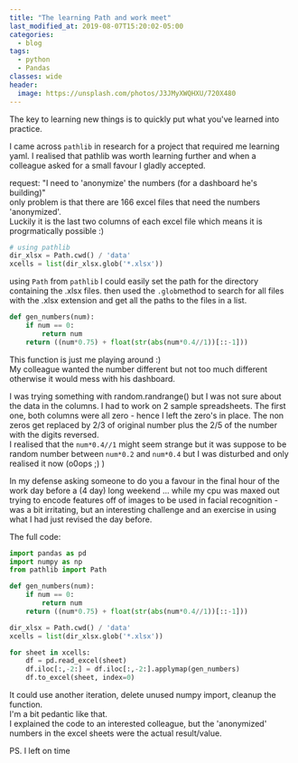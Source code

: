 ```yaml
---
title: "The learning Path and work meet"
last_modified_at: 2019-08-07T15:20:02-05:00
categories:
  - blog
tags:
  - python
  - Pandas
classes: wide
header:
  image: https://unsplash.com/photos/J3JMyXWQHXU/720X480
---
```


The key to learning new things is to quickly put what you've learned into practice.

I came across `pathlib` in research for a project that required me learning yaml. I realised
that pathlib was worth learning further and when a colleague asked for a small favour I gladly accepted.

request: "I need to 'anonymize' the numbers (for a dashboard he's building)" <br> only problem
is that there are 166 excel files that need the numbers 'anonymized'. <br> Luckily it is the last two columns of each excel file which means it is progrmatically possible :)

```python
# using pathlib
dir_xlsx = Path.cwd() / 'data'
xcells = list(dir_xlsx.glob('*.xlsx'))
```
using `Path` from `pathlib` I could easily set the path for the directory containing the .xlsx files.
then used the `.glob`method to search for all files with the .xlsx extension and get all the paths to the files in a list.

```python
def gen_numbers(num):
    if num == 0:
        return num
    return ((num*0.75) + float(str(abs(num*0.4//1))[::-1]))
```
This function is just me playing around :) <br> My colleague wanted the number different but  not too much different otherwise it would mess with his dashboard.

I was trying something with random.randrange() but I was not sure about the data in the columns. I had to work on 2 sample spreadsheets. The first one, both columns were all zero - hence I left the zero's in place.
The non zeros get replaced by 2/3 of original number plus the 2/5 of the number with the digits reversed. <br>
I realised that the `num*0.4//1` might seem strange but it was suppose to be random number between `num*0.2` and `num*0.4` but I was disturbed and only realised it now (o0ops ;) )

In my defense asking someone to do you a favour in the final hour of the work day before a (4 day) long weekend ... while my cpu was maxed out trying to encode features off of images to be used in facial recognition - was a bit irritating, but an interesting challenge and an exercise in using what I had just revised the day before.

The full code:
```python
import pandas as pd
import numpy as np
from pathlib import Path

def gen_numbers(num):
    if num == 0:
        return num
    return ((num*0.75) + float(str(abs(num*0.4//1))[::-1]))

dir_xlsx = Path.cwd() / 'data'
xcells = list(dir_xlsx.glob('*.xlsx'))

for sheet in xcells:
    df = pd.read_excel(sheet)
    df.iloc[:,-2:] = df.iloc[:,-2:].applymap(gen_numbers)
    df.to_excel(sheet, index=0)
```
It could use another iteration, delete unused numpy import, cleanup the function.<br>
I'm a bit pedantic like that. <br>I explained the code to an interested colleague, but the 'anonymized' numbers in the excel sheets were the actual result/value.

PS. I left on time
